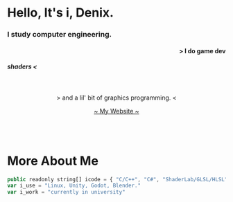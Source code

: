 # Hello, It's i, Denix.

<h3 align="left"> I study computer engineering.</h3>
<h4 align="right"> > I do game dev</h4> 
<h5>shaders < </h5>
<br>
<p align="center"> > and a lil' bit of graphics programming. < </p>
<div align="center"><a href="https://denixsucks.github.io"> ~ My Website ~</a>
</div>
<br>
<br>
<br>

# More About Me

```javascript
public readonly string[] icode = { "C/C++", "C#", "ShaderLab/GLSL/HLSL", "Lua", "Python", "NodeJS" };
var i_use = "Linux, Unity, Godot, Blender."
var i_work = "currently in university"
```
